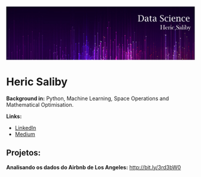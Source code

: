 
<p align="center">
  <img src="banner.jpg" >
</p>

# Heric Saliby



**Background in:** Python, Machine Learning, Space Operations and Mathematical Optimisation.

**Links:**
* [LinkedIn](https://bit.ly/3rihEQN)
* [Medium](https://medium.com/@blackbull0075)


## Projetos:

**Analisando os dados do Airbnb de Los Angeles:** http://bit.ly/3rd3bW0



